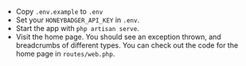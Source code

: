 
- Copy `.env.example` to `.env`
- Set your `HONEYBADGER_API_KEY` in `.env`.
- Start the app with `php artisan serve`. 
- Visit the home page. You should see an exception thrown, and breadcrumbs of different types. You can check out the code for the home page in `routes/web.php`.